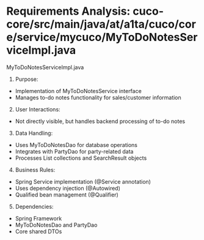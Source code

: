 # Requirements Analysis: cuco-core/src/main/java/at/a1ta/cuco/core/service/mycuco/MyToDoNotesServiceImpl.java

MyToDoNotesServiceImpl.java
1. Purpose:
- Implementation of MyToDoNotesService interface
- Manages to-do notes functionality for sales/customer information

2. User Interactions:
- Not directly visible, but handles backend processing of to-do notes

3. Data Handling:
- Uses MyToDoNotesDao for database operations
- Integrates with PartyDao for party-related data
- Processes List collections and SearchResult objects

4. Business Rules:
- Spring Service implementation (@Service annotation)
- Uses dependency injection (@Autowired)
- Qualified bean management (@Qualifier)

5. Dependencies:
- Spring Framework
- MyToDoNotesDao and PartyDao
- Core shared DTOs